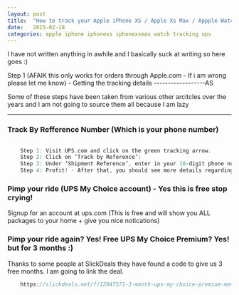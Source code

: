 ```yaml
---
layout: post
title:  "How to track your Apple iPhone XS / Apple Xs Max / Appple Watch Series 4 (Pre-order) without the tracking number!"
date:   2015-02-18
categories: apple iphone iphonexs iphonexsmax watch tracking ups
---
```


I have not written anything in awhile and I basically suck at writing so here goes :)


Step 1 (AFAIK this only works for orders through Apple.com - If i am wrong please let me know) - Getting the tracking details
------------------AS

Some of these steps have been taken from various other arcitcles over the years and I am not going to source them all because I am lazy

---
### Track By Refference Number (Which is your phone number)

```c

	Step 1: Visit UPS.com and click on the green tracking arrow.
	Step 2: Click on ‘Track by Reference’:
	Step 3: Under ‘Shipment Reference’, enter in your 10-digit phone number associated with your Apple pre-order (NO DASHES) and then click ‘Track’ at the bottom
	Step 4: Profit! - After that, you should see more details regarding your delivery (or deliveries). Our iPhone XS Max is showing its last location as ZhengZhou, China, as of today.
```

### Pimp your ride (UPS My Choice account) - Yes this is free stop crying!

Signup for an account at ups.com (This is free and will show you ALL packages to your home + give you nice notications)

### Pimp your ride again? Yes! Free UPS My Choice Premium? Yes! but for 3 months :)

Thanks to some people at SlickDeals they have found a code to give us 3 free months. I am going to link the deal. 


```c
	https://slickdeals.net/f/12047571-3-month-ups-my-choice-premium-membership-free?src=SiteSearchV2_SearchBarV2Algo1
```
